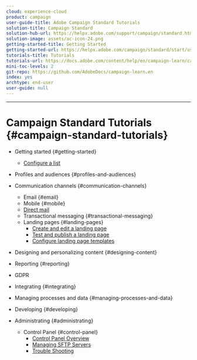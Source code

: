 ```yaml
---
cloud: experience-cloud
product: campaign
user-guide-title: Adobe Campaign Standard Tutorials
solution-title: Campaign Standard
solution-hub-url: https://helpx.adobe.com/support/campaign/standard.html
solution-image: assets/ac-icon-24.png
getting-started-title: Getting Started
getting-started-url: https://helpx.adobe.com/campaign/standard/start/user-guide.html
tutorials-title: Tutorials
tutorials-url: https://docs.adobe.com/content/help/en/campaign-learn/campaign-standard-tutorials/overview.html)
mini-toc-levels: 2
git-repo: https://github.com/AdobeDocs/campaign-learn.en
index: yes
archtype: end-user
user-guide: null
---
```

---

# Campaign Standard Tutorials {#campaign-standard-tutorials}

+ Getting started {#getting-started}
  + [Configure a list](/help/acs/getting-started/configure-a-list.md)

+ Profiles and audiences {#profiles-and-audiences}
  
+ Communication channels {#communication-channels}
  + Email {#email}
  + Mobile  {#mobile}
  + [Direct mail](/help/acs/communication-channels/direct-mail/directmail.md)
  + Transactional messaging {#transactional-messaging} 
  + Landing pages {#landing-pages}
    + [Create and edit a landing page](/help/acs/communication-channels/landing-pages/landing-page-create-and-edit.md)
    + [Test and publish a landing page](help/acs/communication-channels/landing-pages/landing-page-test-and-publish.md)
    + [Configure landing page templates](help/acs/communication-channels/landing-pages/landing-page-configure-templates.md)
  
+ Designing and personalizing content {#designing-content}

+ Reporting {#reporting}
+ GDPR
+ Integrating {#integrating}
+ Managing processes and data {#managing-processes-and-data}
+ Developing {#developing}
+ Administrating {#administrating}
  + Control Panel {#control-panel}
    + [Control Panel Overview](/help/acs/administrating/control-panel/control-panel-overview.md)
    + [Managing SFTP Servers](/help/acs/administrating/control-panel/cp-managing-sftp-servers.md)
    + [Trouble Shooting](/help/acs/administrating/control-panel/cp-trouble-shooting.md)
